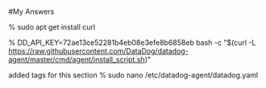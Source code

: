#My Answers

% sudo apt get install curl

% DD_API_KEY=72ae13ce52281b4eb08e3efe8b6858eb bash -c "$(curl -L https://raw.githubusercontent.com/DataDog/datadog-agent/master/cmd/agent/install_script.sh)"

added tags for this section
% sudo nano /etc/datadog-agent/datadog.yaml
